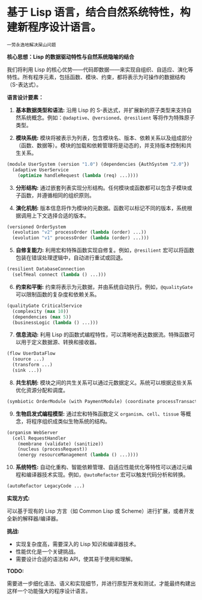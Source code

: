 # 基于 Lisp 语言，结合自然系统特性，构建新程序设计语言。

`一劳永逸地解决屎山问题`

**核心思想：Lisp 的数据驱动特性与自然系统隐喻的结合**

我们将利用 Lisp 的核心优势——代码即数据——来实现自组织、自适应、演化等特性。所有程序元素，包括函数、模块、约束，都将表示为可操作的数据结构（S-表达式）。

**语言设计要素：**

1. **基本数据类型和语法:**  沿用 Lisp 的 S-表达式，并扩展新的原子类型来支持自然系统概念。例如：`@adaptive`、`@versioned`、`@resilient` 等将作为特殊原子类型。

2. **模块系统:** 模块将被表示为列表，包含模块名、版本、依赖关系以及组成部分（函数、数据等）。模块的加载和依赖管理将是动态的，并支持版本控制和共生关系。

```lisp
(module UserSystem (version "1.0") (dependencies {AuthSystem "2.0"})
  (adaptive UserService
    (optimize handleRequest (lambda (req) ...))))
```

3. **分形结构:**  通过嵌套列表实现分形结构。任何模块或函数都可以包含子模块或子函数，并遵循相同的组织原则。

4. **演化机制:**  版本信息将作为模块的元数据。函数可以标记不同的版本，系统根据调用上下文选择合适的版本。

```lisp
(versioned OrderSystem
  (evolution "v2" processOrder (lambda (order) ...))
  (evolution "v1" processOrder (lambda (order) ...)))
```

5. **自修复能力:**  利用宏和特殊函数实现自修复。例如，`@resilient` 宏可以将函数包装在错误处理逻辑中，自动进行重试或回退。

```lisp
(resilient DatabaseConnection
  (selfHeal connect (lambda () ...)))
```

6. **约束和平衡:**  约束将表示为元数据，并由系统自动执行。例如，`@qualityGate` 可以限制函数的复杂度和依赖关系。

```lisp
(qualityGate CriticalService
  (complexity (max 10))
  (dependencies (max 5))
  (businessLogic (lambda () ...)))
```

7. **信息流动:**  利用 Lisp 的函数式编程特性，可以清晰地表达数据流。特殊函数可以用于定义数据源、转换和接收器。

```lisp
(flow UserDataFlow
  (source ...)
  (transform ...)
  (sink ...))
```

8. **共生机制:**  模块之间的共生关系可以通过元数据定义。系统可以根据这些关系优化资源分配和调度。

```lisp
(symbiotic OrderModule (with PaymentModule) (coordinate processTransaction (lambda (transaction) ...)))
```

9. **生物启发式编程模型:**  通过宏和特殊函数定义 `organism`、`cell`、`tissue` 等概念，将程序组织成类似生物系统的结构。

```lisp
(organism WebServer
  (cell RequestHandler
    (membrane (validate) (sanitize))
    (nucleus (processRequest))
    (energy resourceManagement (lambda () ...))))
```

10. **系统特性:** 自动化重构、智能依赖管理、自适应性能优化等特性可以通过元编程和编译器技术实现。例如，`@autoRefactor` 宏可以触发代码分析和转换。

```lisp
(autoRefactor LegacyCode ...)
```

**实现方式:**

可以基于现有的 Lisp 方言（如 Common Lisp 或 Scheme）进行扩展，或者开发全新的解释器/编译器。

**挑战:**

* 实现复杂度高，需要深入的 Lisp 知识和编译器技术。
* 性能优化是一个关键挑战。
* 需要设计合适的语法和 API，使其易于使用和理解。

**TODO:**

需要进一步细化语法、语义和实现细节，并进行原型开发和测试，才能最终构建出这样一个功能强大的程序设计语言。
